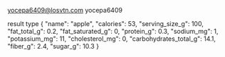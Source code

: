 yocepa6409@losvtn.com
yocepa6409


result type
{
    "name": "apple",
    "calories": 53,
    "serving_size_g": 100,
    "fat_total_g": 0.2,
    "fat_saturated_g": 0,
    "protein_g": 0.3,
    "sodium_mg": 1,
    "potassium_mg": 11,
    "cholesterol_mg": 0,
    "carbohydrates_total_g": 14.1,
    "fiber_g": 2.4,
    "sugar_g": 10.3
}